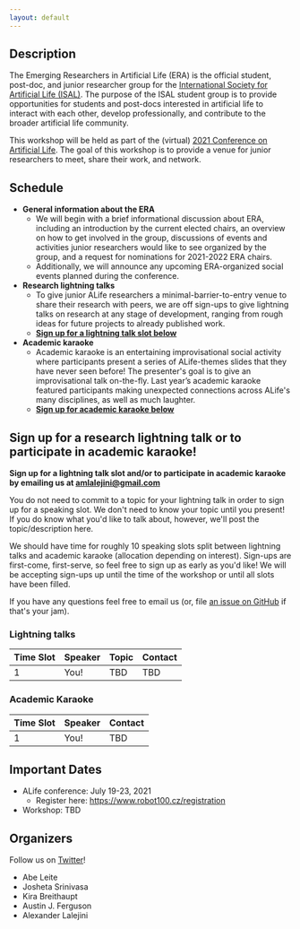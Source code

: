 ```yaml
---
layout: default
---
```


## Description

The Emerging Researchers in Artificial Life (ERA) is the official student, post-doc, and junior researcher group for the [International Society for Artificial Life (ISAL)](http://alife.org/).
The purpose of the ISAL student group is to provide opportunities for students and post-docs interested in artificial life to interact with each other, develop professionally, and contribute to the broader artificial life community.

This workshop will be held as part of the (virtual) [2021 Conference on Artificial Life](http://2021.alife.org/).
The goal of this workshop is to provide a venue for junior researchers to meet, share their work, and network.

## Schedule

- **General information about the ERA**
  - We will begin with a brief informational discussion about ERA, including an introduction by the current elected chairs, an overview on how to get involved in the group, discussions of events and activities junior researchers would like to see organized by the group, and a request for nominations for 2021-2022 ERA chairs.
  - Additionally, we will announce any upcoming ERA-organized social events planned during the conference.
- **Research lightning talks**
  - To give junior ALife researchers a minimal-barrier-to-entry venue to share their research with peers, we are off sign-ups to give lightning talks on research at any stage of development, ranging from rough ideas for future projects to already published work.
  - [**Sign up for a lightning talk slot below**](#sign-up-for-a-research-lightning-talk-or-to-participate-in-academic-karaoke)
- **Academic karaoke**
  - Academic karaoke is an entertaining improvisational social activity where participants present a series of ALife-themes slides that they have never seen before! The presenter's goal is to give an improvisational talk on-the-fly. Last year’s academic karaoke featured participants making unexpected connections across ALife's many disciplines, as well as much laughter.
  - [**Sign up for academic karaoke below**](#sign-up-for-a-research-lightning-talk-or-to-participate-in-academic-karaoke)

## Sign up for a research lightning talk or to participate in academic karaoke!

**Sign up for a lightning talk slot and/or to participate in academic karaoke by emailing us at amlalejini@gmail.com**

You do not need to commit to a topic for your lightning talk in order to sign up for a speaking slot.
We don't need to know your topic until you present!
If you do know what you'd like to talk about, however, we'll post the topic/description here.

We should have time for roughly 10 speaking slots split between lightning talks and academic karaoke (allocation depending on interest).
Sign-ups are first-come, first-serve, so feel free to sign up as early as you'd like!
We will be accepting sign-ups up until the time of the workshop or until all slots have been filled.

If you have any questions feel free to email us (or, file [an issue on GitHub](https://github.com/amlalejini/ALife-2021--ERA-workshop/issues) if that's your jam).

### Lightning talks

| Time Slot | Speaker | Topic | Contact |
|---|---|---|---|
| 1 | You! | TBD | TBD |

### Academic Karaoke

| Time Slot | Speaker | Contact |
|---|---|---|
| 1 | You! | TBD |

## Important Dates

- ALife conference: July 19-23, 2021
  - Register here: <https://www.robot100.cz/registration>
- Workshop: TBD

## Organizers

Follow us on [Twitter](https://twitter.com/ISALstudents)!

- Abe Leite
- Josheta Srinivasa
- Kira Breithaupt
- Austin J. Ferguson
- Alexander Lalejini
